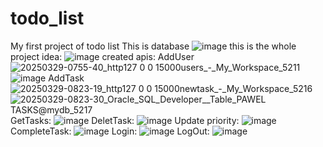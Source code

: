 # todo_list
My first project of todo list
This is database 
![image](https://github.com/user-attachments/assets/9181cc4b-34a5-4638-9680-bbab341651d9)
this is the whole project idea: 
![image](https://github.com/user-attachments/assets/daeb998e-1f97-4d47-ab1e-b2b88a34ef7d)
created apis:
AddUser
![20250329-0755-40_http127 0 0 15000users_-_My_Workspace_5211](https://github.com/user-attachments/assets/85579d84-5a03-4928-8517-11d821a14ece)
![image](https://github.com/user-attachments/assets/dea76175-5325-4aae-a19d-527c16833500)
AddTask
![20250329-0823-19_http127 0 0 15000newtask_-_My_Workspace_5216](https://github.com/user-attachments/assets/ab1cd4ad-9711-4377-9200-efdd58ae8412)
![20250329-0823-30_Oracle_SQL_Developer__Table_PAWEL TASKS@mydb_5217](https://github.com/user-attachments/assets/314bf445-61f5-4f2c-ad1d-0802bc50b006)
GetTasks:
![image](https://github.com/user-attachments/assets/b52b6449-ea45-4976-98f9-209002bbbb59)
DeletTask:
![image](https://github.com/user-attachments/assets/91a5c397-0a24-4207-aad6-6083d50da970)
Update priority:
![image](https://github.com/user-attachments/assets/164089bb-31da-4abe-8598-7943d12ba2b6)
CompleteTask:
![image](https://github.com/user-attachments/assets/e3b0aed4-921a-4b53-a1cf-cfd2ff849d67)
Login:
![image](https://github.com/user-attachments/assets/22b696d3-584b-4bd5-9508-e807694e4f4f)
LogOut:
![image](https://github.com/user-attachments/assets/a61b08c1-28ac-47d6-a434-ba2250b5afc3)

